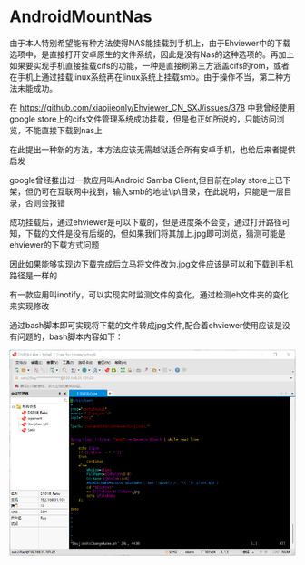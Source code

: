 # AndroidMountNas
由于本人特别希望能有种方法使得NAS能挂载到手机上，由于Ehviewer中的下载选项中，是直接打开安卓原生的文件系统，因此是没有Nas的这种选项的。再加上如果要实现手机直接挂载cifs的功能，一种是直接刷第三方涵盖cifs的rom，或者在手机上通过挂载linux系统再在linux系统上挂载smb。由于操作不当，第二种方法未能成功。

在  https://github.com/xiaojieonly/Ehviewer_CN_SXJ/issues/378 中我曾经使用google store上的cifs文件管理系统成功挂载，但是也正如所说的，只能访问浏览，不能直接下载到nas上

在此提出一种新的方法，本方法应该无需越狱适合所有安卓手机，也给后来者提供启发

google曾经推出过一款应用叫Android Samba Client,但目前在play store上已下架，但仍可在互联网中找到，输入smb的地址\\ip\目录，在此说明，只能是一层目录，否则会报错

成功挂载后，通过ehviewer是可以下载的，但是进度条不会变，通过打开路径可知，下载的文件是没有后缀的，但如果我们将其加上.jpg即可浏览，猜测可能是ehviewer的下载方式问题

因此如果能够实现边下载完成后立马将文件改为.jpg文件应该是可以和下载到手机路径是一样的

有一款应用叫inotify，可以实现实时监测文件的变化，通过检测eh文件夹的变化来实现修改

通过bash脚本即可实现将下载的文件转成jpg文件,配合着ehviewer使用应该是没有问题的，bash脚本内容如下：

![contents](https://github.com/BaG-Ray/AndroidMountNas/raw/master/1.png)

